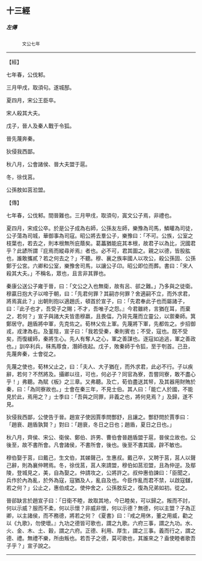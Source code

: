 

## 十三經

##### 左傳
　　　`文公七年`

* * *

【經】

七年春，公伐邾。

三月甲戌，取須句。遂城郚。

夏四月，宋公王臣卒。

宋人殺其大夫。

戊子，晉人及秦人戰于令狐。

晉先蔑奔秦。

狄侵我西鄙。

秋八月，公會諸侯、晉大夫盟于扈。

冬，徐伐莒。

公孫敖如莒涖盟。

【傳】

七年春，公伐邾。間晉難也。三月甲戌，取須句，寘文公子焉，非禮也。

夏四月，宋成公卒。於是公子成為右師，公孫友左師，樂豫為司馬，鱗矔為司徒，公子蕩為司城，華御事為司寇。昭公將去羣公子，樂豫曰：「不可。公族，公室之枝葉也，若去之，則本根無所庇蔭矣。葛藟猶能庇其本根，故君子以為比，況國君乎？此諺所謂『庇焉而縱尋斧焉』者也。必不可，君其圖之。親之以德，皆股肱也，誰敢攜貳？若之何去之？」不聽。穆、襄之族率國人以攻公，殺公孫固、公孫鄭于公宮。六卿和公室，樂豫舍司馬，以讓公子卬。昭公即位而葬。書曰：「宋人殺其大夫。」不稱名，眾也，且言非其罪也。

秦康公送公子雍于晉，曰：「文公之入也無衛，故有呂、郤之難。」乃多與之徒衛。穆贏日抱大子以啼于朝，曰：「先君何罪？其嗣亦何罪？舍適嗣不立，而外求君，將焉寘此？」出朝則抱以適趙氏，頓首於宣子，曰：「先君奉此子也而屬諸子，曰：『此子也才，吾受子之賜；不才，吾唯子之怨。』今君雖終，言猶在耳，而棄之，若何？」宣子與諸大夫皆患穆嬴，且畏偪，乃背先蔑而立靈公，以禦秦師。箕鄭居守。趙盾將中軍，先克佐之。荀林父佐上軍。先蔑將下軍，先都佐之。步招御戎，戎津為右。及堇陰，宣子曰：「我若受秦，秦則賓也；不受，寇也。既不受矣，而復緩師，秦將生心。先人有奪人之心，軍之善謀也。逐寇如追逃，軍之善政也。」訓卒利兵，秣馬蓐食，潛師夜起。戊子，敗秦師于令狐，至于刳首。己丑，先蔑奔秦，士會從之。

先蔑之使也，荀林父止之，曰：「夫人、大子猶在，而外求君，此必不行。子以疾辭，若何？不然將及。攝卿以往，可也，何必子？同官為寮，吾嘗同寮，敢不盡心乎！」弗聽。為賦《板》之三章。又弗聽。及亡，荀伯盡送其帑，及其器用財賄於秦，曰：「為同寮故也。」士會在秦三年，不見士伯。其人曰：「能亡人於國，不能見於此，焉用之？」士季曰：「吾與之同罪，非義之也，將何見焉？」及歸，遂不見。

狄侵我西鄙，公使告于晉。趙宣子使因賈季問酆舒，且讓之。酆舒問於賈季曰：「趙衰、趙盾孰賢？」對曰：「趙衰，冬日之日也；趙盾，夏日之日也。」

秋八月，齊侯、宋公、衛侯、鄭伯、許男、曹伯會晉趙盾盟于扈，晉侯立故也。公後至，故不書所會。凡會諸侯，不書所會，後也。後至不書其國，辟不敏也。

穆伯娶于莒，曰戴己，生文伯，其娣聲己，生惠叔。戴己卒，又聘于莒，莒人以聲己辭，則為襄仲聘焉。冬，徐伐莒，莒人來請盟，穆伯如莒涖盟，且為仲逆。及鄢陵，登城見之，美，自為娶之。仲請攻之，公將許之。叔仲惠伯諫曰：「臣聞之，兵作於內為亂，於外為寇，寇猶及人，亂自及也。今臣作亂而君不禁，以啟寇讎，若之何？」公止之，惠伯成之。使仲舍之，公孫敖反之，復為兄弟如初。從之。

晉郤缺言於趙宣子曰：「日衛不睦，故取其地，今已睦矣，可以歸之。叛而不討，何以示威？服而不柔，何以示懷？非威非懷，何以示德？無德，何以主盟？子為正卿，以主諸侯，而不務德，將若之何？《夏書》曰：『戒之用休，董之用威，勸之以《九歌》，勿使壞。』九功之德皆可歌也，謂之九歌。六府三事，謂之九功。水、火、金、木、土、穀，謂之六府。正德、利用、厚生，謂之三事。義而行之，謂之德、禮。無禮不樂，所由叛也。若吾子之德，莫可歌也，其誰來之？盍使睦者歌吾子乎？」宣子說之。

* * *

